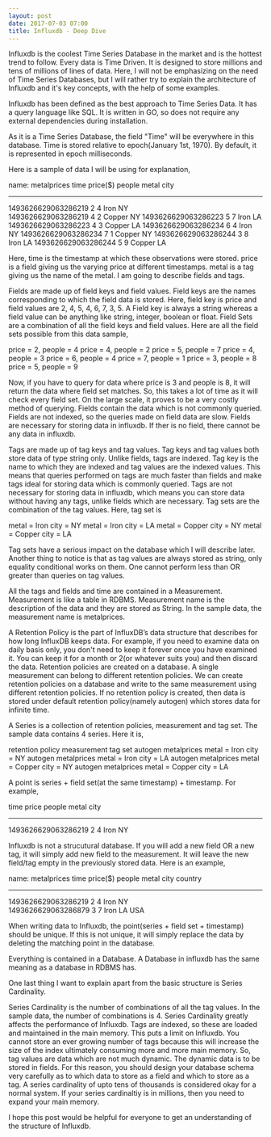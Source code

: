 ```yaml
---
layout: post
date: 2017-07-03 07:00
title: Influxdb - Deep Dive
---
```


Influxdb is the coolest Time Series Database in the market and is the hottest trend to follow. Every data is Time Driven. It is designed to store millions and tens of millions of lines of data. Here, I will not be emphasizing on the need of Time Series Databases, but I will rather try to explain the architecture of Influxdb and it's key concepts, with the help of some examples.

Influxdb has been defined as the best approach to Time Series Data. It has a query language like SQL. It is written in GO, so does not require any external dependencies during installation.

As it is a Time Series Database, the field "Time" will be everywhere in this database. Time is stored relative to epoch(January 1st, 1970). By default, it is represented in epoch milliseconds.

Here is a sample of data I will be using for explanation,

name: metalprices
time                price($)	people		metal		city
----                -----	------		-----		----
1493626629063286219 2		4		Iron		NY	
1493626629063286219 4		2		Copper		NY
1493626629063286223 5		7		Iron		LA
1493626629063286223 4		3		Copper		LA
1493626629063286234 6 		4		Iron		NY
1493626629063286234 7		1		Copper		NY
1493626629063286244 3		8		Iron		LA
1493626629063286244 5		9		Copper		LA

Here, time is the timestamp at which these observations were stored. price is a field giving us the varying price at different timestamps. metal is a tag giving us the name of the metal. I am going to describe fields and tags. 

Fields are made up of field keys and field values. Field keys are the names corresponding to which the field data is stored. Here, field key is price and field values are 2, 4, 5, 4, 6, 7, 3, 5. A Field key is always a string whereas a field value can be anything like string, integer, boolean or float. Field Sets are a combination of all the field keys and field values. Here are all the field sets possible from this data sample,

price = 2, people = 4
price = 4, people = 2
price = 5, people = 7
price = 4, people = 3
price = 6, people = 4
price = 7, people = 1
price = 3, people = 8
price = 5, people = 9

Now, if you have to query for data where price is 3 and people is 8, it will return the data where field set matches. So, this takes a lot of time as it will check every field set. On the large scale, it proves to be a very costly method of querying. Fields contain the data which is not commonly queried. Fields are not indexed, so the queries made on field data are slow. Fields are necessary for storing data in influxdb. If ther is no field, there cannot be any data in influxdb. 

Tags are made up of tag keys and tag values. Tag keys and tag values both store data of type string only. Unlike fields, tags are indexed. Tag key is the name to which they are indexed and tag values are the indexed values. This means that queries performed on tags are much faster than fields and make tags ideal for storing data which is commonly queried. Tags are not necessary for storing data in influxdb, which means you can store data without having any tags, unlike fields which are necessary. Tag sets are the combination of the tag values. Here, tag set is

metal = Iron	city = NY
metal = Iron	city = LA
metal = Copper	city = NY
metal = Copper	city = LA

Tag sets have a serious impact on the database which I will describe later. Another thing to notice is that as tag values are always stored as string, only equality conditional works on them. One cannot perform less than OR greater than queries on tag values.

All the tags and fields and time are contained in a Measurement. Measurement is like a table in RDBMS. Measurement name is the description of the data and they are stored as String. In the sample data, the measurement name is metalprices.

A Retention Policy is the part of InfluxDB’s data structure that describes for how long InfluxDB keeps data. For example, if you need to examine data on daily basis only, you don't need to keep it forever once you have examined it. You can keep it for a month or 2(or whatever suits you) and then discard the data. Retention policies are created on a database. A single measurement can belong to different retention policies. We can create retention policies on a database and write to the same measurement using different retention policies. If no retention policy is created, then data is stored under default retention policy(namely autogen) which stores data for infinite time.

A Series is a collection of retention policies, measurement and tag set. The sample data contains 4 series. Here it is,

retention policy	measurement 	tag set
autogen			metalprices	metal = Iron    city = NY
autogen			metalprices	metal = Iron    city = LA
autogen			metalprices	metal = Copper  city = NY
autogen			metalprices	metal = Copper  city = LA


A point is series + field set(at the same timestamp) + timestamp. For example,

time		    price	people		metal		city
----                -----       ------		-----		----
1493626629063286219 2           4               Iron            NY

Influxdb is not a strucutural database. If you will add a new field OR a new tag, it will simply add new field to the measurement. It will leave the new field/tag empty in the previously stored data. Here is an example,

name: metalprices
time                price($)    people          metal           city		country
----                -----       ------          -----           ----		-------
1493626629063286219 2           4               Iron            NY		
1493626629063286879 3		7		Iron		LA		USA


When writing data to Influxdb, the point(series + field set + timestamp) should be unique. If this is not unique, it will simply replace the data by deleting the matching point in the database.

Everything is contained in a Database. A Database in influxdb has the same meaning as a database in RDBMS has.

One last thing I want to explain apart from the basic structure is Series Cardinality.

Series Cardinality is the number of combinations of all the tag values. In the sample data, the number of combinations is 4. Series Cardinality greatly affects the performance of Influxdb. Tags are indexed, so these are loaded and maintained in the main memory. This puts a limit on Influxdb. You cannot store an ever growing number of tags because this will increase the size of the index ultimately consuming more and more main memory. 
So, tag values are data which are not much dynamic. The dynamic data is to be stored in fields. For this reason, you should design your database schema very carefully as to which data to store as a field and which to store as a tag. A series cardinality of upto tens of thousands is considered okay for a normal system. If your series cardinaltiy is in millions, then you need to expand your main memory.

I hope this post would be helpful for everyone to get an understanding of the structure of Influxdb.
